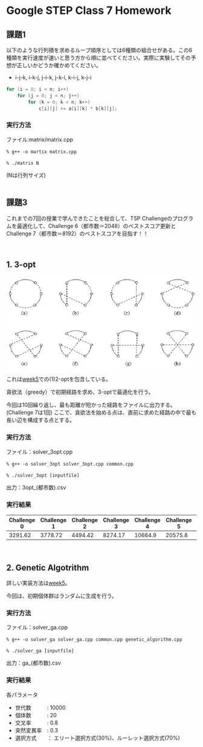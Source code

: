 # Google STEP Class 7 Homework

## 課題1
以下のような行列積を求めるループ順序としては6種類の組合せがある。この6種類を実行速度が速いと思う方から順に並べてください。実際に実験してその予想が正しいかどうか確かめてください。

- i-j-k, i-k-j, j-i-k, j-k-i, k-i-j, k-j-i

```C++
for (i = 0; i < n; i++)
    for (j = 0; j < n; j++)
        for (k = 0; k < n; k++)
            c[i][j] += a[i][k] * b[k][j];
```

### 実行方法

ファイル:matrix/matrix.cpp

```
% g++ -o martix matrix.cpp
```

```
% ./matrix N
```

(Nは行列サイズ)
<br>
<br>

## 課題3
これまでの7回の授業で学んできたことを総合して、TSP Challengeのプログラムを最適化して、Challenge 6（都市数＝2048）のベストスコア更新とChallenge 7（都市数＝8192）のベストスコアを目指す！！

<br>

## 1. 3-opt

<img src="https://github.com/llannasatoll/step2022/blob/main/week7/img/3-opt.png" width="800">

これは[week5](https://github.com/llannasatoll/step2022/tree/main/week5)での(1)2-optを包含している。

貪欲法（greedy）で初期経路を求め、3-optで最適化を行う。

今回は10回繰り返し、最も距離が短かった経路をファイルに出力する。(Challenge 7は1回)
ここで、貪欲法を始める点は、直前に求めた経路の中で最も長い辺を構成する点とする。


### 実行方法

ファイル：solver_3opt.cpp
```
% g++ -o solver_3opt solver_3opt.cpp common.cpp
```
```
% ./solver_3opt [inputfile]
```
出力：3opt_(都市数).csv


### 実行結果

| Challenge 0 | Challenge 1 | Challenge 2 | Challenge 3 | Challenge 4 | Challenge 5 | Challenge 6 | Challenge 7 | 
|-------------|-------------|-------------|-------------|-------------|-------------|-------------|-------------|
|3291.62|3778.72|4494.42|8274.17|10664.9|20575.8|40819.9|78021|

<br>

## 2. Genetic Algotrithm

詳しい実装方法は[week5](https://github.com/llannasatoll/step2022/tree/main/week5)。

今回は、初期個体群はランダムに生成を行う。

### 実行方法
ファイル：solver_ga.cpp
```
% g++ -o solver_ga solver_ga.cpp common.cpp genetic_algorithm.cpp
```
```
% ./solver_ga [inputfile]
```
出力：ga_(都市数).csv


### 実行結果

各パラメータ
- 世代数　　　: 10000
- 個体数　　　: 20
- 交叉率　　　: 0.8
- 突然変異率　: 0.3
- 選択方式　　： エリート選択方式(30%)、ルーレット選択方式(70%)
